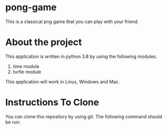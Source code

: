 # pong-game
This is a classical png game that you can play with your friend. 

<h1>About the project</h1>
This application is written in python 3.8 by using the following modules.
<ol>
  <li>time module </li>
  <li>turtle module </li>
</ol>
This application will work in Linux, Windows and Mac.

<h1> Instructions To Clone </h1> 
You can clone this repository by using git. The following command should 
be run:
<a href="https://github.com/ErenGunduzz/pong-game"></a>

